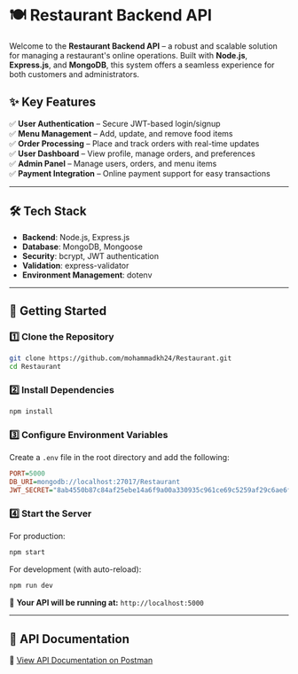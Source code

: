 # 🍽️ Restaurant Backend API  

Welcome to the **Restaurant Backend API** – a robust and scalable solution for managing a restaurant's online operations. Built with **Node.js**, **Express.js**, and **MongoDB**, this system offers a seamless experience for both customers and administrators.  

## ✨ Key Features  
✅ **User Authentication** – Secure JWT-based login/signup  
✅ **Menu Management** – Add, update, and remove food items  
✅ **Order Processing** – Place and track orders with real-time updates  
✅ **User Dashboard** – View profile, manage orders, and preferences  
✅ **Admin Panel** – Manage users, orders, and menu items  
✅ **Payment Integration** – Online payment support for easy transactions  

---

## 🛠️ Tech Stack  
- **Backend**: Node.js, Express.js  
- **Database**: MongoDB, Mongoose  
- **Security**: bcrypt, JWT authentication  
- **Validation**: express-validator  
- **Environment Management**: dotenv  

---

## 🚀 Getting Started   

### 1️⃣ Clone the Repository  
```bash
git clone https://github.com/mohammadkh24/Restaurant.git
cd Restaurant
```

### 2️⃣ Install Dependencies  
```bash
npm install
```

### 3️⃣ Configure Environment Variables  
Create a `.env` file in the root directory and add the following:  
```ini
PORT=5000
DB_URI=mongodb://localhost:27017/Restaurant
JWT_SECRET="8ab4550b87c84af25ebe14a6f9a00a330935c961ce69c5259af29c6ae6ff3eaff8dda80d64b1bc14f01cd1f52f2b7fadb5a1a6fa024819fb2000a9b85ee5954c"
```

### 4️⃣ Start the Server  
For production:  
```bash
npm start
```
For development (with auto-reload):  
```bash
npm run dev
```

📍 **Your API will be running at:** `http://localhost:5000`  

---

## 📖 API Documentation
🔗 [View API Documentation on Postman](https://www.postman.com/teamwork-4920/workspace/my-workspace/collection/38477852-e15e8a38-f038-499b-b2a5-79a581dbec93?action=share&creator=38477852)  
 
